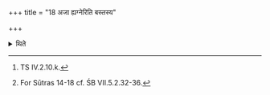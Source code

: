 +++
title = "18 अजा ह्यग्नेरिति बस्तस्य"

+++

<details><summary>थिते</summary>

18. with ajā hyagneḥ[^5] (the head) of he-goat.[^6]  

[^5]: TS IV.2.10.k.  

[^6]: For Sūtras 14-18 cf. ŚB VII.5.2.32-36.  
</details>
